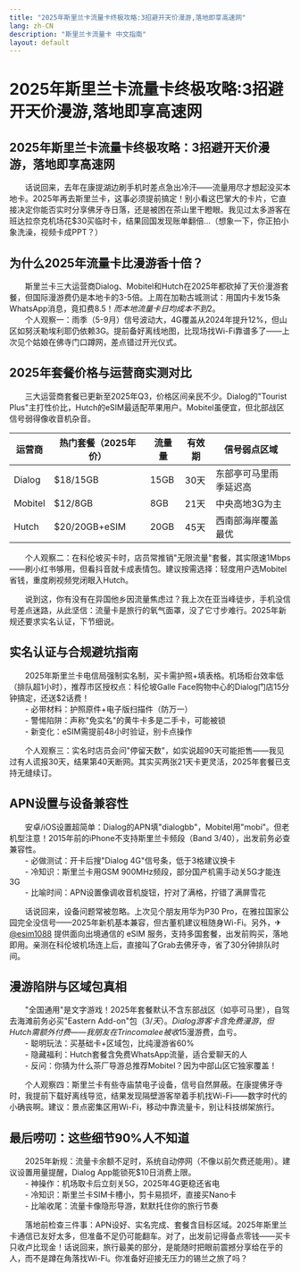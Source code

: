 ```yaml
---
title: "2025年斯里兰卡流量卡终极攻略:3招避开天价漫游,落地即享高速网"
lang: zh-CN
description: "斯里兰卡流量卡 中文指南"
layout: default
---
```

# 2025年斯里兰卡流量卡终极攻略:3招避开天价漫游,落地即享高速网

## 2025年斯里兰卡流量卡终极攻略：3招避开天价漫游，落地即享高速网

　　话说回来，去年在康提湖边刷手机时差点急出冷汗——流量用尽才想起没买本地卡。2025年再去斯里兰卡，这事必须提前搞定！别小看这巴掌大的卡片，它直接决定你能否实时分享佛牙寺日落，还是被困在茶山里干瞪眼。我见过太多游客在班达拉奈克机场花$30买临时卡，结果回国发现账单翻倍...（想象一下，你正拍小象洗澡，视频卡成PPT？）

## 为什么2025年流量卡比漫游香十倍？

　　斯里兰卡三大运营商Dialog、Mobitel和Hutch在2025年都砍掉了天价漫游套餐，但国际漫游费仍是本地卡的3-5倍。上周在加勒古城测试：用国内卡发15条WhatsApp消息，竟扣费$8.5！而本地流量卡日均成本不到$2。  
　　个人观察一：雨季（5-9月）信号波动大，4G覆盖从2024年提升12%，但山区如努沃勒埃利耶仍依赖3G。提前备好离线地图，比现场找Wi-Fi靠谱多了——上次见个姑娘在佛寺门口蹲网，差点错过开光仪式。

## 2025年套餐价格与运营商实测对比

　　三大运营商套餐已更新至2025年Q3，价格区间亲民不少。Dialog的"Tourist Plus"主打性价比，Hutch的eSIM最适配苹果用户。Mobitel虽便宜，但北部战区信号弱得像收音机杂音。  

| 运营商 | 热门套餐（2025年价） | 流量量 | 有效期 | 信号弱点区域 |
|---------|----------------------|--------|---------|--------------|
| Dialog | $18/15GB | 15GB | 30天 | 东部亭可马里雨季延迟高 |
| Mobitel | $12/8GB | 8GB | 21天 | 中央高地3G为主 |
| Hutch | $20/20GB+eSIM | 20GB | 45天 | 西南部海岸覆盖最优 |

　　个人观察二：在科伦坡买卡时，店员常推销"无限流量"套餐，其实限速1Mbps——刷小红书够用，但看抖音就卡成表情包。建议按需选择：轻度用户选Mobitel省钱，重度刷视频党闭眼入Hutch。  

　　说到这，你有没有在异国他乡因流量焦虑过？我上次在亚当峰徒步，手机没信号差点迷路，从此坚信：流量卡是旅行的氧气面罩，没了它寸步难行。2025年新规还要求实名认证，下节细说。

## 实名认证与合规避坑指南

　　2025年斯里兰卡电信局强制实名制，买卡需护照+填表格。机场柜台效率低（排队超1小时），推荐市区授权点：科伦坡Galle Face购物中心的Dialog门店15分钟搞定，还送$2话费！  
　　- 必带材料：护照原件+电子版扫描件（防万一）  
　　- 警惕陷阱：声称"免实名"的黄牛卡多是二手卡，可能被锁  
　　- 新变化：eSIM需提前48小时验证，别卡点操作  

　　个人观察三：实名时店员会问"停留天数"，如实说超90天可能拒售——我见过有人谎报30天，结果第40天断网。其实买两张21天卡更灵活，2025年套餐已支持无缝续订。

## APN设置与设备兼容性

　　安卓/iOS设置超简单：Dialog的APN填"dialogbb"，Mobitel用"mobi"。但老机型注意！2015年前的iPhone不支持斯里兰卡频段（Band 3/40），出发前务必查兼容性。  
　　- 必做测试：开卡后搜"Dialog 4G"信号条，低于3格建议换卡  
　　- 冷知识：斯里兰卡用GSM 900MHz频段，部分国产机需手动关5G才能连3G  
　　- 比喻时间：APN设置像调收音机旋钮，拧对了满格，拧错了满屏雪花  

　　话说回来，设备问题常被忽略。上次见个朋友用华为P30 Pro，在雅拉国家公园完全没信号——2025年新机基本兼容，但古董机建议租随身Wi-Fi。另外，✈ [@esim1088](https://t.me/s/esim1088) 提供面向出境通信的 eSIM 服务，支持多国套餐，出发前购买，落地即用。亲测在科伦坡机场连上后，直接叫了Grab去佛牙寺，省了30分钟排队时间。

## 漫游陷阱与区域包真相

　　"全国通用"是文字游戏！2025年套餐默认不含东部战区（如亭可马里），自驾去海滩前务必买"Eastern Add-on"包（$3/天）。Dialog游客卡含免费漫游，但Hutch需额外付费——我朋友在Trincomalee被收$15漫游费，血亏。  
　　- 聪明玩法：买基础卡+区域包，比纯漫游省60%  
　　- 隐藏福利：Hutch套餐含免费WhatsApp流量，适合爱聊天的人  
　　- 反问：你猜为什么茶厂导游总推荐Mobitel？因为中部山区它独家覆盖！  

　　个人观察四：斯里兰卡有些寺庙禁电子设备，信号自然屏蔽。在康提佛牙寺时，我提前下载好离线导览，结果发现隔壁游客举着手机找Wi-Fi——数字时代的小确丧啊。建议：景点密集区用Wi-Fi，移动中靠流量卡，别让科技绑架旅行。

## 最后唠叨：这些细节90%人不知道

　　2025年新规：流量卡余额不足时，系统自动停网（不像以前欠费还能用）。建议设置用量提醒，Dialog App能锁死$10日消费上限。  
　　- 神操作：机场取卡后立刻关5G，2025年4G更稳还省电  
　　- 冷知识：斯里兰卡SIM卡槽小，剪卡易损坏，直接买Nano卡  
　　- 比喻收尾：流量卡像隐形导游，默默托住你的旅行节奏  

　　落地前检查三件事：APN设好、实名完成、套餐含目标区域。2025年斯里兰卡通信已友好太多，但准备不足仍可能翻车。对了，出发前记得备点零钱——买卡只收卢比现金！话说回来，旅行最美的部分，是能随时把眼前震撼分享给在乎的人，而不是蹲在角落找Wi-Fi。你准备好迎接无压力的锡兰之旅了吗？